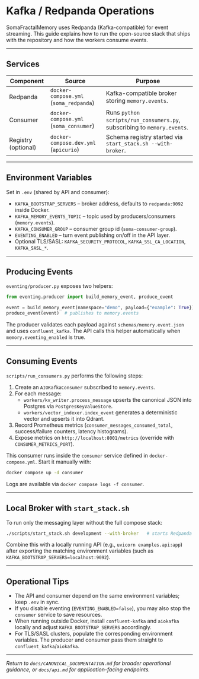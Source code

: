 # Kafka / Redpanda Operations

SomaFractalMemory uses Redpanda (Kafka-compatible) for event streaming. This guide explains how to run the open-source stack that ships with the repository and how the workers consume events.

---

## Services
| Component | Source | Purpose |
|-----------|--------|---------|
| Redpanda | `docker-compose.yml` (`soma_redpanda`) | Kafka-compatible broker storing `memory.events`. |
| Consumer | `docker-compose.yml` (`soma_consumer`) | Runs `python scripts/run_consumers.py`, subscribing to `memory.events`. |
| Registry (optional) | `docker-compose.dev.yml` (`apicurio`) | Schema registry started via `start_stack.sh --with-broker`. |

---

## Environment Variables
Set in `.env` (shared by API and consumer):
- `KAFKA_BOOTSTRAP_SERVERS` – broker address, defaults to `redpanda:9092` inside Docker.
- `KAFKA_MEMORY_EVENTS_TOPIC` – topic used by producers/consumers (`memory.events`).
- `KAFKA_CONSUMER_GROUP` – consumer group id (`soma-consumer-group`).
- `EVENTING_ENABLED` – turn event publishing on/off in the API layer.
- Optional TLS/SASL: `KAFKA_SECURITY_PROTOCOL`, `KAFKA_SSL_CA_LOCATION`, `KAFKA_SASL_*`.

---

## Producing Events
`eventing/producer.py` exposes two helpers:
```python
from eventing.producer import build_memory_event, produce_event

event = build_memory_event(namespace="demo", payload={"example": True})
produce_event(event)  # publishes to memory.events
```
The producer validates each payload against `schemas/memory.event.json` and uses `confluent_kafka`. The API calls this helper automatically when `memory.eventing_enabled` is true.

---

## Consuming Events
`scripts/run_consumers.py` performs the following steps:
1. Create an `AIOKafkaConsumer` subscribed to `memory.events`.
2. For each message:
   - `workers/kv_writer.process_message` upserts the canonical JSON into Postgres via `PostgresKeyValueStore`.
   - `workers/vector_indexer.index_event` generates a deterministic vector and upserts it into Qdrant.
3. Record Prometheus metrics (`consumer_messages_consumed_total`, success/failure counters, latency histograms).
4. Expose metrics on `http://localhost:8001/metrics` (override with `CONSUMER_METRICS_PORT`).

This consumer runs inside the `consumer` service defined in `docker-compose.yml`. Start it manually with:
```bash
docker compose up -d consumer
```
Logs are available via `docker compose logs -f consumer`.

---

## Local Broker with `start_stack.sh`
To run only the messaging layer without the full compose stack:
```bash
./scripts/start_stack.sh development --with-broker   # starts Redpanda + Apicurio
```
Combine this with a locally running API (e.g., `uvicorn examples.api:app`) after exporting the matching environment variables (such as `KAFKA_BOOTSTRAP_SERVERS=localhost:9092`).

---

## Operational Tips
- The API and consumer depend on the same environment variables; keep `.env` in sync.
- If you disable eventing (`EVENTING_ENABLED=false`), you may also stop the `consumer` service to save resources.
- When running outside Docker, install `confluent-kafka` and `aiokafka` locally and adjust `KAFKA_BOOTSTRAP_SERVERS` accordingly.
- For TLS/SASL clusters, populate the corresponding environment variables. The producer and consumer pass them straight to `confluent_kafka`/`aiokafka`.

---

*Return to `docs/CANONICAL_DOCUMENTATION.md` for broader operational guidance, or `docs/api.md` for application-facing endpoints.*
